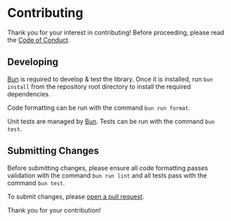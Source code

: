 # Contributing

Thank you for your interest in contributing! Before proceeding, please read the [Code of Conduct](CODE_OF_CONDUCT.md).

## Developing

[Bun](https://bun.sh) is required to develop & test the library. Once it is installed, run `bun install` from the repository root directory to install the required dependencies.

Code formatting can be run with the command `bun run format`.

Unit tests are managed by [Bun](https://bun.sh/docs/test/writing). Tests can be run with the command `bun test`.

## Submitting Changes

Before submitting changes, please ensure all code formatting passes validation with the command `bun run lint` and all tests pass with the command `bun test`.

To submit changes, please [open a pull request](https://docs.github.com/en/github/collaborating-with-pull-requests).

Thank you for your contribution!

